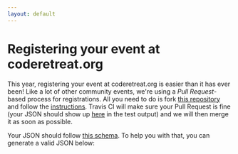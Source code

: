 ```yaml
---
layout: default
---
```

# Registering your event at coderetreat.org

This year, registering your event at coderetreat.org is easier than it has ever been! Like a lot of other community events, we're using a *Pull Request*-based process for registrations. All you need to do is fork [this repository](https://github.com/coderetreat/coderetreat.github.io) and follow the [instructions](https://github.com/coderetreat/coderetreat.github.io#registering-your-event). Travis CI will make sure your Pull Request is fine (your JSON should show up [here](https://travis-ci.org/coderetreat/coderetreat.github.io/builds/229542435#L209) in the test output) and we will then merge it as soon as possible.

Your JSON should follow [this schema](https://github.com/coderetreat/coderetreat.github.io/blob/master/events/event_schema.json). To help you with that, you can generate a valid JSON below:

<script async src="//jsfiddle.net/wLahmdh4/4/embed/result/"></script>
